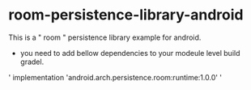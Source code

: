 # room-persistence-library-android
This is a " room " persistence library example for android.


* you need to add bellow dependencies to your modeule level build gradel. 

' implementation 'android.arch.persistence.room:runtime:1.0.0' '

